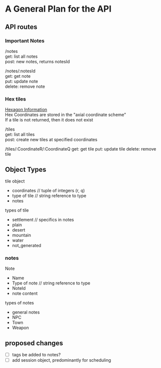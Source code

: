 # A General Plan for the API

## API routes

### Important Notes

/notes  
    get: list all notes  
    post: new notes, returns notesId  

/notes/:notesId  
    get: get note  
    put: update note  
    delete: remove note  

### Hex tiles

[Hexagon Information](https://www.redblobgames.com/grids/hexagons/)  
Hex Coordinates are stored in the "axial coordinate scheme"  
If a tile is not returned, then it does not exist  

/tiles  
    get: list all tiles  
    post: create new tiles at specified coordinates  

/tiles/:CoordinateR/:CoordinateQ
    get: get tile
    put: update tile
    delete: remove tile

## Object Types

tile object

+ coordinates // tuple of integers (r, q)  
+ type of tile // string reference to type  
+ notes  

types of tile

+ settlement // specifics in notes  
+ plain  
+ desert  
+ mountain  
+ water  
+ not_generated  

### notes

Note

+ Name
+ Type of note // string reference to type
+ NoteId
+ note content

types of notes

+ general notes
+ NPC
+ Town
+ Weapon

## proposed changes

+ [ ] tags be added to notes?
+ [ ] add session object, predominantly for scheduling
